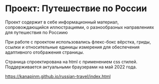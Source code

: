 # Проект: Путешествие по России

Проект содержит в себе информационный материал, сопровождающийся иллюстрациями, о разнообразных направлениях для путешествия по Россиию

При  работе с проектом использовались флекс-бокс вёрстка, гриды, ссылки и относительные единицы измерения для обеспечения адаптивного отображения страницы.

Страница спроектирована на html с применением css стилей.
Поддерживается актуальными браузерами на май 2022 года.

https://kanapinm.github.io/russian-travel/index.html
